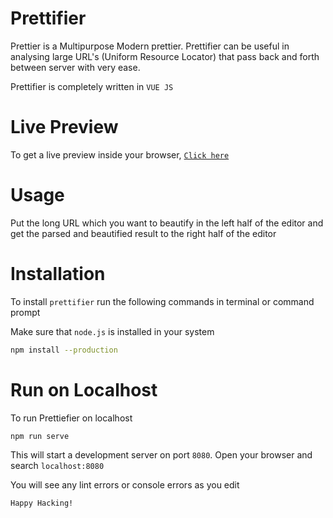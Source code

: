 # Prettifier

Prettier is a Multipurpose Modern prettier. Prettifier can be useful in analysing large URL's (Uniform Resource Locator) that pass back and forth between server with very ease.

Prettifier is completely written in `VUE JS`

# Live Preview

To get a live preview inside your browser, [`Click here`](https://himanshu12345yadav.github.io/prettifier)

# Usage

Put the long URL which you want to beautify in the left half of the editor and get the parsed and beautified result to the right half of the editor

# Installation

To install `prettifier` run the following commands in terminal or command prompt

Make sure that `node.js` is installed in your system

```bash
npm install --production
```

# Run on Localhost

To run Prettiefier on localhost

```bash
npm run serve
```

This will start a development server on port `8080`. Open your browser and search `localhost:8080`

You will see any lint errors or console errors as you edit

`Happy Hacking!`

